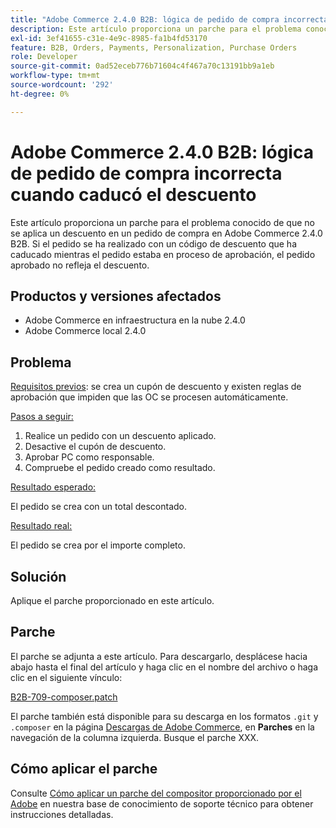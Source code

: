 ```yaml
---
title: "Adobe Commerce 2.4.0 B2B: lógica de pedido de compra incorrecta cuando caducó el descuento"
description: Este artículo proporciona un parche para el problema conocido de que no se aplica un descuento en un pedido de compra en Adobe Commerce 2.4.0 B2B. Si el pedido se ha realizado con un código de descuento que ha caducado mientras el pedido estaba en proceso de aprobación, el pedido aprobado no refleja el descuento.
exl-id: 3ef41655-c31e-4e9c-8985-fa1b4fd53170
feature: B2B, Orders, Payments, Personalization, Purchase Orders
role: Developer
source-git-commit: 0ad52eceb776b71604c4f467a70c13191bb9a1eb
workflow-type: tm+mt
source-wordcount: '292'
ht-degree: 0%

---
```


# Adobe Commerce 2.4.0 B2B: lógica de pedido de compra incorrecta cuando caducó el descuento

Este artículo proporciona un parche para el problema conocido de que no se aplica un descuento en un pedido de compra en Adobe Commerce 2.4.0 B2B. Si el pedido se ha realizado con un código de descuento que ha caducado mientras el pedido estaba en proceso de aprobación, el pedido aprobado no refleja el descuento.

## Productos y versiones afectados

* Adobe Commerce en infraestructura en la nube 2.4.0
* Adobe Commerce local 2.4.0

## Problema

<u>Requisitos previos</u>: se crea un cupón de descuento y existen reglas de aprobación que impiden que las OC se procesen automáticamente.

<u>Pasos a seguir:</u>

1. Realice un pedido con un descuento aplicado.
1. Desactive el cupón de descuento.
1. Aprobar PC como responsable.
1. Compruebe el pedido creado como resultado.

<u>Resultado esperado:</u>

El pedido se crea con un total descontado.

<u>Resultado real:</u>

El pedido se crea por el importe completo.

## Solución

Aplique el parche proporcionado en este artículo.

## Parche

El parche se adjunta a este artículo. Para descargarlo, desplácese hacia abajo hasta el final del artículo y haga clic en el nombre del archivo o haga clic en el siguiente vínculo:

[B2B-709-composer.patch](assets/B2B-709-composer.patch.zip)

El parche también está disponible para su descarga en los formatos `.git` y `.composer` en la página [Descargas de Adobe Commerce](https://magento.com/tech-resources/download), en **Parches** en la navegación de la columna izquierda. Busque el parche XXX.

## Cómo aplicar el parche

Consulte [Cómo aplicar un parche del compositor proporcionado por el Adobe](/help/how-to/general/how-to-apply-a-composer-patch-provided-by-magento.md) en nuestra base de conocimiento de soporte técnico para obtener instrucciones detalladas.
